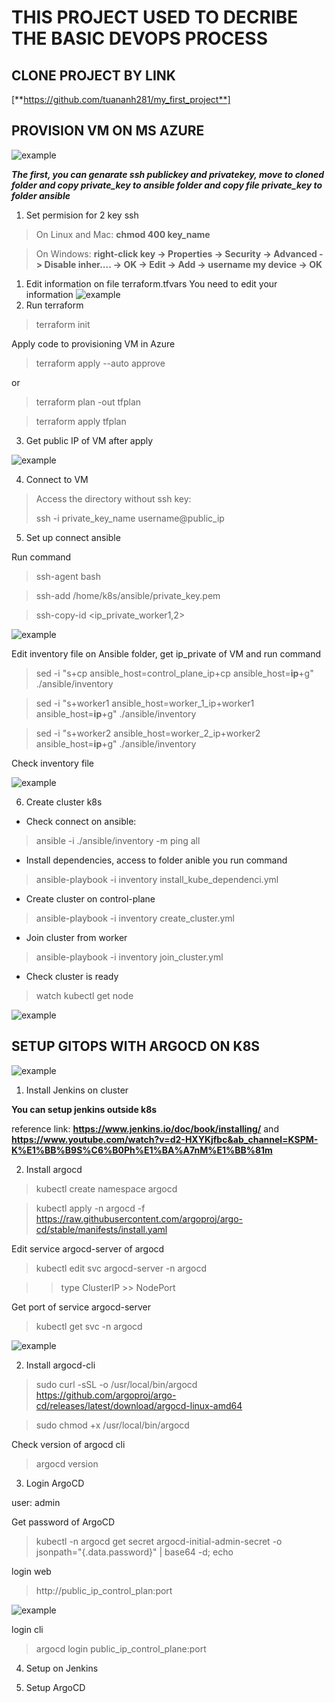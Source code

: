 # **THIS PROJECT USED TO DECRIBE THE BASIC DEVOPS PROCESS** 


## **CLONE PROJECT BY LINK**

[**https://github.com/tuananh281/my_first_project**]

## PROVISION VM ON MS AZURE
![example](image_readme/so_do1.png)

***The first, you can genarate ssh publickey and privatekey, move to cloned folder and copy private_key to ansible folder and copy file private_key to folder ansible***

1. Set permision for 2 key ssh
>On Linux and Mac: **chmod 400 key_name** 

>On Windows: **right-click key -> Properties -> Security -> Advanced -> Disable inher.... -> OK -> Edit -> Add -> username my device -> OK** 
1. Edit information on file terraform.tfvars
   You need to edit your information
   ![example](image_readme/edit_tfvars.png)
2. Run terraform
>terraform init

Apply code  to provisioning VM in Azure

>terraform apply --auto approve

or 

>terraform plan -out tfplan

>terraform apply tfplan 

3. Get public IP of VM after apply
   
![example](image_readme/output.png)

4. Connect to VM
>Access the directory without ssh key:</p>
>ssh -i private_key_name username@public_ip

5. Set up connect ansible
   
Run command
>ssh-agent bash

>ssh-add /home/k8s/ansible/private_key.pem

>ssh-copy-id <ip_private_worker1,2>

![example](image_readme/setup_connect_ssh.png)

Edit inventory file on Ansible folder, get ip_private of VM and run command
>sed -i "s+cp ansible_host=control_plane_ip+cp ansible_host=**ip**+g" ./ansible/inventory

>sed -i "s+worker1 ansible_host=worker_1_ip+worker1 ansible_host=**ip**+g" ./ansible/inventory

>sed -i "s+worker2 ansible_host=worker_2_ip+worker2 ansible_host=**ip**+g" ./ansible/inventory

Check inventory file

![example](image_readme/check_inventory.png)

6. Create cluster k8s

- Check connect on ansible:
>ansible -i ./ansible/inventory -m ping all

- Install dependencies, access to folder anible you run command
>ansible-playbook -i inventory install_kube_dependenci.yml

- Create cluster on control-plane
>ansible-playbook -i inventory create_cluster.yml

- Join cluster from worker
>ansible-playbook -i inventory join_cluster.yml

- Check cluster is ready
>watch kubectl get node

![example](image_readme/check_node.png)

## SETUP GITOPS WITH ARGOCD ON K8S

![example](image_readme/so_do2.png)

1. Install Jenkins on cluster

**You can setup jenkins outside k8s**

reference link: **https://www.jenkins.io/doc/book/installing/** and **https://www.youtube.com/watch?v=d2-HXYKjfbc&ab_channel=KSPM-K%E1%BB%B9S%C6%B0Ph%E1%BA%A7nM%E1%BB%81m**

2. Install argocd
>kubectl create namespace argocd

>kubectl apply -n argocd -f https://raw.githubusercontent.com/argoproj/argo-cd/stable/manifests/install.yaml

Edit service argocd-server of argocd 

>kubectl edit svc argocd-server -n argocd

>>type ClusterIP  >> NodePort

Get port of service argocd-server

>kubectl get svc -n argocd

![example](image_readme/argocd_install.png)

2. Install argocd-cli

>sudo curl -sSL -o /usr/local/bin/argocd https://github.com/argoproj/argo-cd/releases/latest/download/argocd-linux-amd64

>sudo chmod +x /usr/local/bin/argocd

Check version of argocd cli

>argocd version

3. Login ArgoCD

user: admin

Get password of ArgoCD

>kubectl -n argocd get secret argocd-initial-admin-secret -o jsonpath="{.data.password}" | base64 -d; echo

login web
>http://public_ip_control_plan:port

![example](image_readme/argocd_gui.png)

login cli
>argocd login public_ip_control_plane:port

4. Setup on Jenkins

5. Setup ArgoCD






